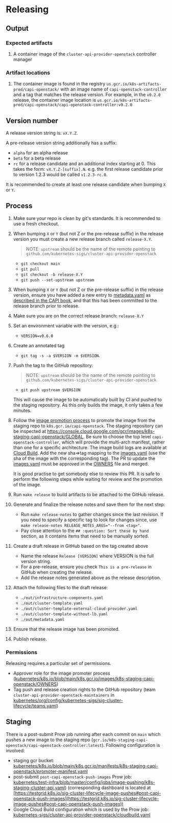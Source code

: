 
# Releasing

## Output

### Expected artifacts

1. A container image of the `cluster-api-provider-openstack` controller manager

### Artifact locations

1. The container image is found in the registry `us.gcr.io/k8s-artifacts-prod/capi-openstack/` with an image
   name of `capi-openstack-controller` and a tag that matches the release version. For
   example, in the `v0.2.0` release, the container image location is
   `us.gcr.io/k8s-artifacts-prod/capi-openstack/capi-openstack-controller:v0.2.0`

## Version number

A release version string is: `vX.Y.Z`.

A pre-release version string additionally has a suffix:
- `alpha` for an alpha release
- `beta` for a beta release
- `rc` for a release candidate
and an additional index starting at 0. This takes the form: `vX.Y.Z-[suffix].N`. e.g. the first release candidate prior
to version 1.2.3 would be called `v1.2.3-rc.0`.

It is recommended to create at least one release candidate when bumping `X` or `Y`.

## Process

1. Make sure your repo is clean by git's standards. It is recommended to use a fresh checkout.
1. When bumping `X` or `Y` (but not Z or the pre-release suffix) in the release version you must create a new release branch called `release-X.Y`.
   > NOTE: `upstream` should be the name of the remote pointing to `github.com/kubernetes-sigs/cluster-api-provider-openstack`
    - `git checkout main`
    - `git pull`
    - `git checkout -b release-X.Y`
    - `git push --set-upstream upstream`
1. When bumping `X` or `Y` (but not Z or the pre-release suffix) in the release version, ensure you have added a new
   entry to [metadata.yaml](https://github.com/kubernetes-sigs/cluster-api-provider-openstack/blob/main/metadata.yaml)
   as [described in the CAPI book](https://cluster-api.sigs.k8s.io/clusterctl/provider-contract.html#metadata-yaml), and
   that this has been committed to the release branch prior to release.
1. Make sure you are on the correct release branch: `release-X.Y`
1. Set an environment variable with the version, e.g.:
    - `VERSION=v0.6.0`
1. Create an annotated tag
    - `git tag -s -a $VERSION -m $VERSION`.
1. Push the tag to the GitHub repository:
   > NOTE: `upstream` should be the name of the remote pointing to `github.com/kubernetes-sigs/cluster-api-provider-openstack`
    - `git push upstream $VERSION`

   This will cause the image to be automatically built by CI and pushed to the staging repository. As this only builds
   the image, it only takes a few minutes.
1. Follow the [image promotion process](https://github.com/kubernetes/k8s.io/tree/main/k8s.gcr.io#image-promoter) to promote the image from the staging repo to `k8s.gcr.io/capi-openstack`.
   The staging repository can be inspected at https://console.cloud.google.com/gcr/images/k8s-staging-capi-openstack/GLOBAL. Be
   sure to choose the top level `capi-openstack-controller`, which will provide the multi-arch manifest, rather than one for a specific architecture.
   The image build logs are available at [Cloud Build](https://console.cloud.google.com/cloud-build/builds?project=k8s-staging-capi-openstack).
   Add the new sha=>tag mapping to the [images.yaml](https://github.com/kubernetes/k8s.io/edit/main/k8s.gcr.io/images/k8s-staging-capi-openstack/images.yaml) (use the sha of the image with the corresponding tag). The PR to update the [images.yaml](https://github.com/kubernetes/k8s.io/edit/main/k8s.gcr.io/images/k8s-staging-capi-openstack/images.yaml) must be approved in the [OWNERS](https://github.com/kubernetes/k8s.io/blob/main/k8s.gcr.io/images/k8s-staging-capi-openstack/OWNERS) file and merged.

   It is good practise to get somebody else to review this PR. It is safe to perform the following steps while waiting
   for review and the promotion of the image.
1. Run `make release` to build artifacts to be attached to the GitHub release.
1. Generate and finalize the release notes and save them for the next step:
    - Run `make release-notes` to gather changes since the last revision. If you need to specify a specific tag to look for changes
      since, use `make release-notes RELEASE_NOTES_ARGS="--from <tag>"`.
    - Pay close attention to the `## :question: Sort these by hand` section, as it contains items that need to be manually sorted.
1. Create a draft release in GitHub based on the tag created above
    - Name the release `Release [VERSION]` where VERSION is the full version string.
    - For a pre-release, ensure you check `This is a pre-release` in GitHub when creating the release.
    - Add the release notes generated above as the release description.
1. Attach the following files to the draft release:
    - `./out/infrastructure-components.yaml`
    - `./out/cluster-template.yaml`
    - `./out/cluster-template-external-cloud-provider.yaml`
    - `./out/cluster-template-without-lb.yaml`
    - `./out/metadata.yaml`
1. Ensure that the release image has been promoted.
1. Publish release.

### Permissions

Releasing requires a particular set of permissions.

* Approver role for the image promoter process ([kubernetes/k8s.io/blob/main/k8s.gcr.io/images/k8s-staging-capi-openstack/OWNERS](https://github.com/kubernetes/k8s.io/blob/main/k8s.gcr.io/images/k8s-staging-capi-openstack/OWNERS))
* Tag push and release creation rights to the GitHub repository (team `cluster-api-provider-openstack-maintainers` in [kubernetes/org/config/kubernetes-sigs/sig-cluster-lifecycle/teams.yaml](https://github.com/kubernetes/org/blob/main/config/kubernetes-sigs/sig-cluster-lifecycle/teams.yaml))

## Staging

There is a post-submit Prow job running after each commit on `main` which pushes a new image to the staging repo (`gcr.io/k8s-staging-capi-openstack/capi-openstack-controller:latest`). Following configuration is involved:
* staging gcr bucket: [kubernetes/k8s.io/blob/main/k8s.gcr.io/manifests/k8s-staging-capi-openstack/promoter-manifest.yaml](https://github.com/kubernetes/k8s.io/blob/main/k8s.gcr.io/manifests/k8s-staging-capi-openstack/promoter-manifest.yaml)
* post-submit `post-capi-openstack-push-images` Prow job: [kubernetes/test-infra/blob/master/config/jobs/image-pushing/k8s-staging-cluster-api.yaml](https://github.com/kubernetes/test-infra/blob/master/config/jobs/image-pushing/k8s-staging-cluster-api.yaml)) (corresponding dashboard is located at [https://testgrid.k8s.io/sig-cluster-lifecycle-image-pushes#post-capi-openstack-push-images](https://testgrid.k8s.io/sig-cluster-lifecycle-image-pushes#post-capi-openstack-push-images))
* Google Cloud Build configuration which is used by the Prow job: [kubernetes-sigs/cluster-api-provider-openstack/cloudbuild.yaml](https://github.com/kubernetes-sigs/cluster-api-provider-openstack/blob/main/cloudbuild.yaml)
